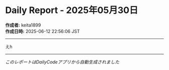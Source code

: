 # Daily Report - 2025年05月30日

**作成者:** keita1899  
**作成日時:** 2025-06-12 22:56:06 JST

---

えh

---

*このレポートはDailyCodeアプリから自動生成されました*
